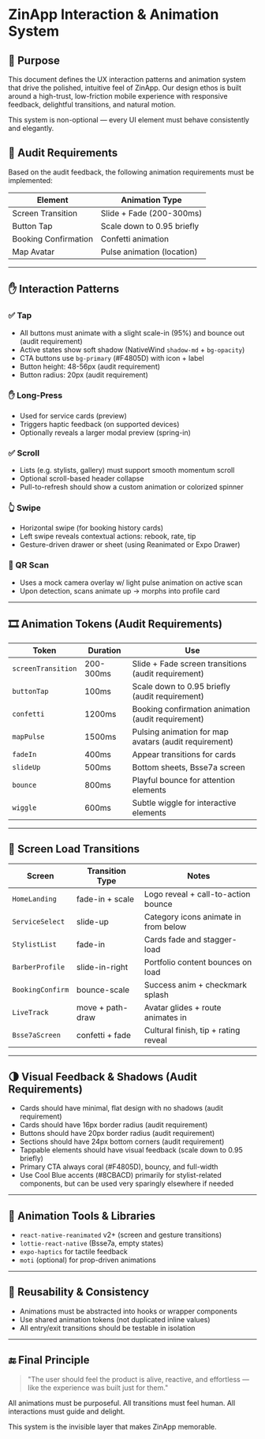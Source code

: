 
# ZinApp Interaction & Animation System

## 🎯 Purpose
This document defines the UX interaction patterns and animation system that drive the polished, intuitive feel of ZinApp. Our design ethos is built around a high-trust, low-friction mobile experience with responsive feedback, delightful transitions, and natural motion.

This system is non-optional — every UI element must behave consistently and elegantly.

## 🎥 Audit Requirements
Based on the audit feedback, the following animation requirements must be implemented:

| Element | Animation Type |
|---------|---------------|
| Screen Transition | Slide + Fade (200-300ms) |
| Button Tap | Scale down to 0.95 briefly |
| Booking Confirmation | Confetti animation |
| Map Avatar | Pulse animation (location) |

---

## ✋ Interaction Patterns

### ✅ Tap
- All buttons must animate with a slight scale-in (95%) and bounce out (audit requirement)
- Active states show soft shadow (NativeWind `shadow-md` + `bg-opacity`)
- CTA buttons use `bg-primary` (#F4805D) with icon + label
- Button height: 48-56px (audit requirement)
- Button radius: 20px (audit requirement)

### ✋ Long-Press
- Used for service cards (preview)
- Triggers haptic feedback (on supported devices)
- Optionally reveals a larger modal preview (spring-in)

### ✅ Scroll
- Lists (e.g. stylists, gallery) must support smooth momentum scroll
- Optional scroll-based header collapse
- Pull-to-refresh should show a custom animation or colorized spinner

### 👆 Swipe
- Horizontal swipe (for booking history cards)
- Left swipe reveals contextual actions: rebook, rate, tip
- Gesture-driven drawer or sheet (using Reanimated or Expo Drawer)

### 📍 QR Scan
- Uses a mock camera overlay w/ light pulse animation on active scan
- Upon detection, scans animate up → morphs into profile card

---

## 🎞️ Animation Tokens (Audit Requirements)

| Token              | Duration  | Use                                    |
|--------------------|----------|-----------------------------------------|
| `screenTransition` | 200-300ms | Slide + Fade screen transitions (audit requirement) |
| `buttonTap`        | 100ms     | Scale down to 0.95 briefly (audit requirement)   |
| `confetti`         | 1200ms    | Booking confirmation animation (audit requirement) |
| `mapPulse`         | 1500ms    | Pulsing animation for map avatars (audit requirement) |
| `fadeIn`           | 400ms     | Appear transitions for cards           |
| `slideUp`          | 500ms     | Bottom sheets, Bsse7a screen           |
| `bounce`           | 800ms     | Playful bounce for attention elements  |
| `wiggle`           | 600ms     | Subtle wiggle for interactive elements |

---

## 📱 Screen Load Transitions

| Screen               | Transition Type    | Notes                                |
|----------------------|--------------------|--------------------------------------|
| `HomeLanding`        | fade-in + scale    | Logo reveal + call-to-action bounce  |
| `ServiceSelect`      | slide-up           | Category icons animate in from below |
| `StylistList`        | fade-in            | Cards fade and stagger-load          |
| `BarberProfile`      | slide-in-right     | Portfolio content bounces on load    |
| `BookingConfirm`     | bounce-scale       | Success anim + checkmark splash      |
| `LiveTrack`          | move + path-draw   | Avatar glides + route animates in    |
| `Bsse7aScreen`       | confetti + fade    | Cultural finish, tip + rating reveal |

---

## 🌗 Visual Feedback & Shadows (Audit Requirements)
- Cards should have minimal, flat design with no shadows (audit requirement)
- Cards should have 16px border radius (audit requirement)
- Buttons should have 20px border radius (audit requirement)
- Sections should have 24px bottom corners (audit requirement)
- Tappable elements should have visual feedback (scale down to 0.95 briefly)
- Primary CTA always coral (#F4805D), bouncy, and full-width
- Use Cool Blue accents (#8CBACD) primarily for stylist-related components, but can be used very sparingly elsewhere if needed

---

## 🎯 Animation Tools & Libraries
- `react-native-reanimated` v2+ (screen and gesture transitions)
- `lottie-react-native` (Bsse7a, empty states)
- `expo-haptics` for tactile feedback
- `moti` (optional) for prop-driven animations

---

## 🔁 Reusability & Consistency
- Animations must be abstracted into hooks or wrapper components
- Use shared animation tokens (not duplicated inline values)
- All entry/exit transitions should be testable in isolation

---

## 🔚 Final Principle
> "The user should feel the product is alive, reactive, and effortless — like the experience was built just for them."

All animations must be purposeful.
All transitions must feel human.
All interactions must guide and delight.

This system is the invisible layer that makes ZinApp memorable.

